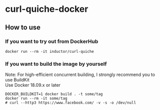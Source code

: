 # curl-quiche-docker

## How to use

### If you want to try out from DockerHub
```
docker run --rm -it inductor/curl-quiche
```

### If you want to build the image by yourself
Note: For high-efficient concurrent building, I strongly recommend you to use BuildKit  
Use Docker 18.09.x or later

```
DOCKER_BUILDKIT=1 docker build . -t some/tag
docker run --rm -it some/tag
# curl --http3 https://www.facebook.com/ -v -s -o /dev/null
```
